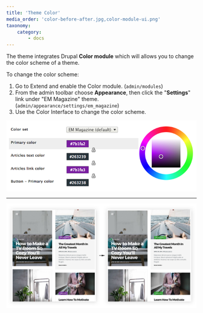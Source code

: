 ```yaml
---
title: 'Theme Color'
media_order: 'color-before-after.jpg,color-module-ui.png'
taxonomy:
    category:
        - docs
---
```


The theme integrates Drupal **Color module**  which will allows you to change the color scheme of a theme.

To change the color scheme:

1. Go to Extend and enable the Color module. (`admin/modules`)
2. From the admin toolbar choose **Appearance**, then click the "**Settings**" link under "EM Magazine" theme. (`admin/appearance/settings/em_magazine`)
3. Use the Color Interface to change the color scheme.

![](color-module-ui.png)

---

![](color-before-after.jpg)



